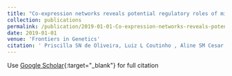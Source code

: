 ```yaml
---
title: "Co-expression networks reveals potential regulatory roles of miRNAs in fatty acids composition of Nelore cattle.."
collection: publications
permalink: /publication/2019-01-01-Co-expression-networks-reveals-potential-regulatory-roles-of-miRNAs-in-fatty-acids-composition-of-Nelore-cattle.
date: 2019-01-01
venue: 'Frontiers in Genetics'
citation: ' Priscilla SN de Oliveira, Luiz L Coutinho , Aline SM Cesar, Wellinson JdSW Diniz, Marcela M de Souza, Bruno G Andrade, James E Koltes, Gerson B Mourão, Adhemar Zerlotini, James M Reecy and Luciana CA Regitano, &quot;Co-expression networks reveals potential regulatory roles of miRNAs in fatty acids composition of Nelore cattle...&quot; Frontiers in Genetics, 2019.'
---
```

Use [Google Scholar](https://scholar.google.com/scholar?hl=pt-BR&as_sdt=0%2C5&q=A+one-step+multiplex+PCR+to+identify+Klebsiella+pneumoniae%2C+Klebsiella+variicola%2C+and+Klebsiella+quasipneumoniae+in+the+clinical+routine&btnG=){:target="_blank"} for full citation 
